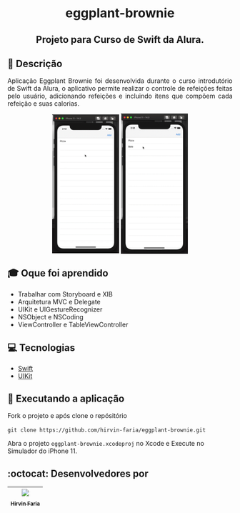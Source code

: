<h1 align="center"> eggplant-brownie </h1>
<h2 align="center">Projeto para Curso de Swift da Alura.</h2>
</div>

## 📗 Descrição

<p align="justify"> 
Aplicação Eggplant Brownie foi desenvolvida durante o curso introdutório de Swift da Alura, o aplicativo permite realizar o controle de refeições feitas pelo usuário, adicionando refeições e incluindo itens que compõem cada refeição e suas calorias.
<p>

<div align="center">
    <img src="https://raw.githubusercontent.com/hirvin-faria/eggplant-brownie/image-upload/gravacao-eggplant-brownie-01.gif" align="center" width="150px" >
    <img src="https://raw.githubusercontent.com/hirvin-faria/eggplant-brownie/image-upload/gravacao-eggplant-brownie-02.gif" align="center" width="150px" >
</div>



## 🎓 Oque foi aprendido
- Trabalhar com Storyboard e XIB
- Arquitetura MVC e Delegate
- UIKit e UIGestureRecognizer
- NSObject e NSCoding
- ViewController e TableViewController

## 💻 Tecnologias

- [Swift](https://swift.org/)
- [UIKit](https://developer.apple.com/documentation/uikit)


## 🚀 Executando a aplicação

Fork o projeto e após clone o repósitório

`git clone https://github.com/hirvin-faria/eggplant-brownie.git`

Abra o projeto `eggplant-brownie.xcodeproj` no Xcode e Execute no Simulador do iPhone 11.


## :octocat: Desenvolvedores por

| [<img src="https://avatars0.githubusercontent.com/u/42902087?s=400&u=2627dc250e09bb350c2dc70e974dd102090c3e2b&v=4" width=115 > <br> <sub> Hirvin Faria </sub>](https://github.com/hirvin-faria) |
| :---------------------------------------------------------------------------------------------------------------------------------------------------------------------------------------------: |
